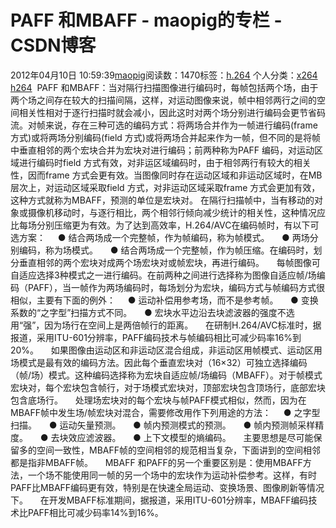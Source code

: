 # PAFF 和MBAFF - maopig的专栏 - CSDN博客
2012年04月10日 10:59:39[maopig](https://me.csdn.net/maopig)阅读数：1470标签：[h.264](https://so.csdn.net/so/search/s.do?q=h.264&t=blog)
个人分类：[x264 h264](https://blog.csdn.net/maopig/article/category/847676)
 PAFF 和MBAFF：当对隔行扫描图像进行编码时，每帧包括两个场，由于两个场之间存在较大的扫描间隔，这样，对运动图像来说，帧中相邻两行之间的空间相关性相对于逐行扫描时就会减小，因此这时对两个场分别进行编码会更节省码流。对帧来说，存在三种可选的编码方式：将两场合并作为一帧进行编码(frame 方式)或将两场分别编码(field 方式)或将两场合并起来作为一帧，但不同的是将帧中垂直相邻的两个宏块合并为宏块对进行编码；前两种称为PAFF
 编码，对运动区域进行编码时field 方式有效，对非运区域编码时，由于相邻两行有较大的相关性，因而frame 方式会更有效。当图像同时存在运动区域和非运动区域时，在MB 层次上，对运动区域采取field 方式，对非运动区域采取frame 方式会更加有效，这种方式就称为MBAFF，预测的单位是宏块对。
在隔行扫描帧中，当有移动的对象或摄像机移动时，与逐行相比，两个相邻行倾向减少统计的相关性，这种情况应比每场分别压缩更为有效。为了达到高效率，H.264/AVC在编码帧时，有以下可选方案：
    ● 结合两场成一个完整帧，作为帧编码，称为帧模式。
    ● 两场分别编码，称为场模式。
    ● 结合两场成一个完整帧，作为帧压缩。在编码时，划分垂直相邻的两个宏块对成两个场宏块对或帧宏块，再进行编码。
    每帧图像可自适应选择3种模式之一进行编码。在前两种之间进行选择称为图像自适应帧/场编码（PAFF），当一帧作为两场编码时，每场划分为宏块，编码方式与帧编码方式很相似，主要有下面的例外：
    ● 运动补偿用参考场，而不是参考帧。
    ● 变换系数的“之字型”扫描方式不同。
    ● 宏块水平边沿去块滤波器的强度不选用“强”，因为场行在空间上是两倍帧行的距离。
    在研制H.264/AVC标准时，据报道，采用ITU-601分辨率，PAFF编码技术与帧编码相比可减少码率16%到20%。
    如果图像由运动区和非运动区混合组成，非运动区用帧模式、运动区用场模式是最有效的编码方法。因此每个垂直宏块对（16×32）可独立选择编码（帧/场）模式。这种编码选择称为宏块自适应帧/场编码（MBAFF）。对于帧模式宏块对，每个宏块包含帧行，对于场模式宏块对，顶部宏块包含顶场行，底部宏块包含底场行。
    处理场宏块对的每个宏块与帧PAFF模式相似，然而，因为在MBAFF帧中发生场/帧宏块对混合，需要修改用作下列用途的方法：
    ● 之字型扫描。
    ● 运动矢量预测。
    ● 帧内预测模式的预测。
    ● 帧内预测帧采样精度。
    ● 去块效应滤波器。
    ● 上下文模型的熵编码。
    主要思想是尽可能保留多的空间一致性，MBAFF帧的空间相邻的规范相当复杂，下面讲到的空间相邻都是指非MBAFF帧。
    MBAFF 和PAFF的另一个重要区别是：使用MBAFF方法，一个场不能使用同一帧的另一个场中的宏块作为运动补偿参考。这样，有时PAFF比MBAFF编码更有效，特别是在快速全局运动、变换场景、图像刷新等情况下。
    在开发MBAFF标准期间，据报道，采用ITU-601分辨率，MBAFF编码技术比PAFF相比可减少码率14%到16%。
